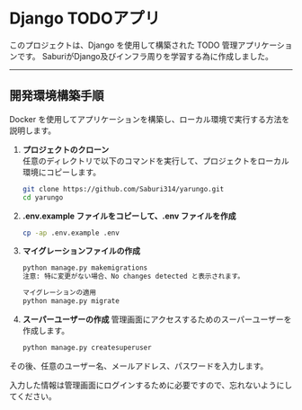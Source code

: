 # Django TODOアプリ

このプロジェクトは、Django を使用して構築された TODO 管理アプリケーションです。
SaburiがDjango及びインフラ周りを学習する為に作成しました。

---

## 開発環境構築手順

Docker を使用してアプリケーションを構築し、ローカル環境で実行する方法を説明します。

1. **プロジェクトのクローン**  
   任意のディレクトリで以下のコマンドを実行して、プロジェクトをローカル環境にコピーします。
   ```bash
   git clone https://github.com/Saburi314/yarungo.git
   cd yarungo
2. **.env.example ファイルをコピーして、.env ファイルを作成**

    ```bash
    cp -ap .env.example .env
3. **マイグレーションファイルの作成**

    ```bash
    python manage.py makemigrations
    注意: 特に変更がない場合、No changes detected と表示されます。

    マイグレーションの適用
    python manage.py migrate
4. **スーパーユーザーの作成**
    管理画面にアクセスするためのスーパーユーザーを作成します。

    ```bash
    python manage.py createsuperuser

その後、任意のユーザー名、メールアドレス、パスワードを入力します。

入力した情報は管理画面にログインするために必要ですので、忘れないようにしてください。